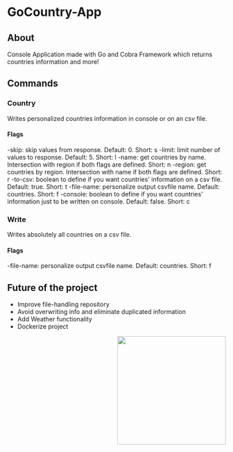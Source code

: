 # GoCountry-App
## About
Console Application made with Go and Cobra Framework which returns countries information and more!

## Commands
### Country
Writes personalized countries information in console or on an csv file.
#### Flags
-skip: skip values from response. Default: 0. Short: s
-limit: limit number of values to response. Default: 5. Short: l
-name: get countries by name. Intersection with region if both flags are defined. Short: n
-region: get countries by region. Intersection with name if both flags are defined. Short: r
-to-csv: boolean to define if you want countries' information on a csv file. Default: true. Short: t
-file-name: personalize output csvfile name. Default: countries. Short: f
-console: boolean to define if you want countries' information just to be written on console. Default: false. Short: c
### Write
Writes absolutely all countries on a csv file.
#### Flags
-file-name: personalize output csvfile name. Default: countries. Short: f

## Future of the project
- Improve file-handling repository
- Avoid overwriting info and eliminate duplicated information
- Add Weather functionality
- Dockerize project

<img align="right" width=250 height=250 src="https://github.com/ashleymcnamara/gophers/blob/master/DockerGopher.png"/>
